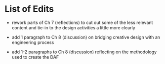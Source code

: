 # List of Edits

- rework parts of Ch 7 (reflections) to cut out some of the less relevant content and tie-in to the design activities a little more clearly

- add 1 paragraph to Ch 8 (discussion) on bridging creative design with an engineering process

- add 1-2 paragraphs to Ch 8 (discussion) reflecting on the methodology used to create the DAF
